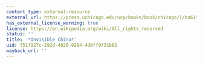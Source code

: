 ```yaml
---
content_type: external-resource
external_url: https://press.uchicago.edu/ucp/books/book/chicago/I/bo61544815.html
has_external_license_warning: true
license: https://en.wikipedia.org/wiki/All_rights_reserved
status: ''
title: '*Invisible China*'
uid: f51f927c-292d-4026-9294-4d8ff9f31b82
wayback_url: ''
---
```


